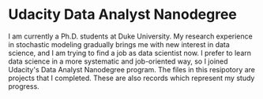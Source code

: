 # Udacity Data Analyst Nanodegree
I am currently a Ph.D. students at Duke University. My research experience in stochastic modeling gradually brings me with new interest in data science, and I am trying to find a job as data scientist now. I prefer to learn data science in a more systematic and job-oriented way, so I joined Udacity's Data Analyst Nanodegree program. The files in this resipotory are projects that I completed. These are also records which represent my study progress.
